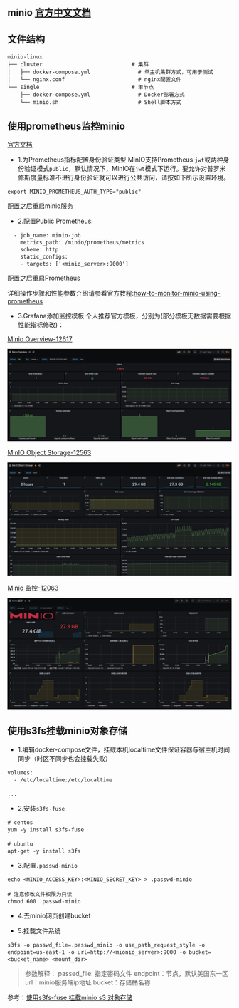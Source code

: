 ## minio [官方中文文档](https://docs.minio.io/cn/)

## 文件结构
```
minio-linux                                 
├── cluster                            # 集群
│   ├── docker-compose.yml               # 单主机集群方式，可用于测试
│   └── nginx.conf                       # nginx配置文件
└── single                             # 单节点
    ├── docker-compose.yml               # Docker部署方式
    └── minio.sh                         # Shell脚本方式
```

## 使用prometheus监控minio
[官方文档](https://docs.minio.io/docs/how-to-monitor-minio-using-prometheus.html)

- 1.为Prometheus指标配置身份验证类型
MinIO支持Prometheus `jwt`或两种身份验证模式`public`，默认情况下，MinIO在`jwt`模式下运行。要允许对普罗米修斯度量标准不进行身份验证就可以进行公共访问，请按如下所示设置环境。
```
export MINIO_PROMETHEUS_AUTH_TYPE="public"
```
配置之后重启minio服务

- 2.配置Public Prometheus:
```
  - job_name: minio-job
    metrics_path: /minio/prometheus/metrics
    scheme: http
    static_configs:
    - targets: ['<minio_server>:9000']
```
配置之后重启Prometheus

详细操作步骤和性能参数介绍请参看官方教程:[how-to-monitor-minio-using-prometheus](https://docs.minio.io/docs/how-to-monitor-minio-using-prometheus.html)

- 3.Grafana添加监控模板
个人推荐官方模板，分别为(部分模板无数据需要根据性能指标修改)：

[Minio Overview-12617](https://grafana.com/grafana/dashboards/12617)

![image.png](images/1.png)

[MinIO Object Storage-12563](https://grafana.com/grafana/dashboards/12563/reviews)

![image.png](images/2.png)

[Minio 监控-12063](https://grafana.com/grafana/dashboards/12063)

![image.png](images/3.png)

## 使用s3fs挂载minio对象存储

- 1.编辑docker-compose文件，挂载本机localtime文件保证容器与宿主机时间同步（时区不同步也会挂载失败）
```
volumes:
  - /etc/localtime:/etc/localtime

...
```

- 2.安装`s3fs-fuse`
```
# centos
yum -y install s3fs-fuse

# ubuntu
apt-get -y install s3fs
```

- 3.配置`.passwd-minio`
```
echo <MINIO_ACCESS_KEY>:<MINIO_SECRET_KEY> > .passwd-minio

# 注意修改文件权限为只读
chmod 600 .passwd-minio
```

- 4.去minio网页创建bucket

- 5.挂载文件系统
```
s3fs -o passwd_file=.passwd_minio -o use_path_request_style -o endpoint=us-east-1 -o url=http://<mionio_server>:9000 -o bucket=<bucket_name> <mount_dir>
```

> 参数解释：
> passed_file: 指定密码文件
> endpoint：节点，默认美国东一区
> url：minio服务端ip地址
> bucket：存储桶名称

参考：[使用s3fs-fuse 挂载minio s3 对象存储](https://www.cnblogs.com/rongfengliang/p/10790072.html)

